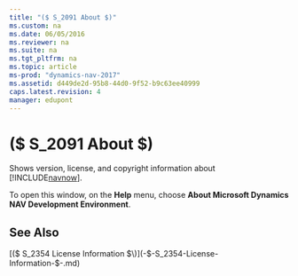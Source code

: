 ```yaml
---
title: "($ S_2091 About $)"
ms.custom: na
ms.date: 06/05/2016
ms.reviewer: na
ms.suite: na
ms.tgt_pltfrm: na
ms.topic: article
ms-prod: "dynamics-nav-2017"
ms.assetid: d449de2d-95b8-44d0-9f52-b9c63ee40999
caps.latest.revision: 4
manager: edupont
---
```

# ($ S_2091 About $)
Shows version, license, and copyright information about [!INCLUDE[navnow](../includes/navnow_md.md)].  
  
 To open this window, on the **Help** menu, choose **About Microsoft Dynamics NAV Development Environment**.  
  
## See Also  
 [\($ S\_2354 License Information $\)](-$-S_2354-License-Information-$-.md)
